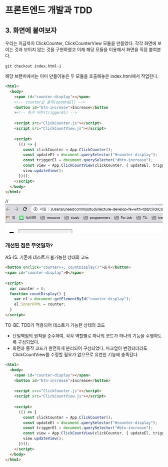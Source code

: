 # 프론트엔드 개발과 TDD

## 3. 화면에 붙여보자

우리는 지금까지 ClickCounter, ClickCounterView 모듈을 만들었다. 각각 화면에 보이는 것과 보이지 않는 것을 구현하였고 이제 해당 모듈을 이용해서 화면을 직접 붙여본다.

`git checkout index.html-1`

해당 브랜치에서는 이미 만들어놓은 두 모듈을 호출해놓은 index.html에서 작업한다.

```html
<html>
  <body>
    <span id="counter-display"></span>
    <!-- counter값 출력(updateEl) -->
    <button id="btn-increase">Increase</button
    ><!-- 증가 버튼(triggerEl) -->

    <script src="ClickCounter.js"></script>
    <script src="ClickCountView.js"></script>

    <script>
      (() => {
        const clickCounter = App.ClickCounter();
        const updateEl = document.querySelector("#counter-display");
        const triggerEl = document.querySelector("#btn-increase");
        const view = App.ClickCountView(clickCounter, { updateEl, triggerEl });
        view.updateView();
      })();
    </script>
  </body>
</html>
```

//![잘 실행된다 😇](../img/210114-1.png)

### 개선된 점은 무엇일까?

AS-IS. 기존에 테스트가 불가능한 상태의 코드

```html
<button onclick="counter++; countDisplay()">증가</button>
<span id="counter-display">0</span>

<script>
  var counter = 0;
  function countDisplay() {
    var el = document.getElementById("counter-display");
    el.innerHTML = counter;
  }
</script>
```

TO-BE. TDD가 적용되어 테스트가 가능한 상태의 코드

- 단일책임의 원칙을 준수하여, 각각 역할별로 하나의 코드가 하나의 기능을 수행하도록 구성되었다.
- 화면과 동작 코드가 완전하게 분리되어 구성되었다.
  마크업이 변경되더라도 ClickCountView를 수정할 필요가 없으므로 유연한 기능에 충족된다.

```html
<html>
  <body>
    <span id="counter-display"></span>
    <button id="btn-increase">Increase</button>

    <script src="ClickCounter.js"></script>
    <script src="ClickCountView.js"></script>

    <script>
      (() => {
        const clickCounter = App.ClickCounter();
        const updateEl = document.querySelector("#counter-display");
        const triggerEl = document.querySelector("#btn-increase");
        const view = App.ClickCountView(clickCounter, { updateEl, triggerEl });
        view.updateView();
      })();
    </script>
  </body>
</html>
```
